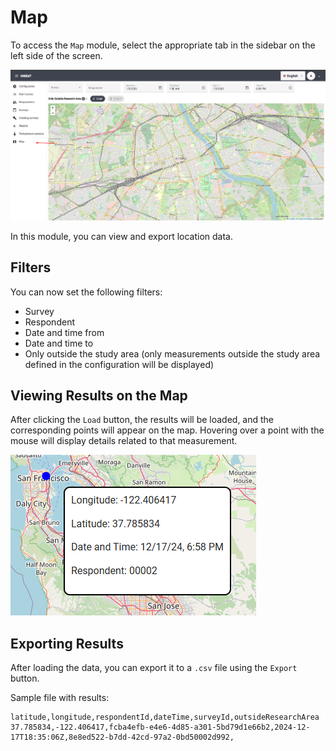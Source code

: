 # Map

To access the `Map` module, select the appropriate tab in the sidebar on the left side of the screen.

![alt text](imgs/turn_on.png)

In this module, you can view and export location data.

## Filters

You can now set the following filters:

- Survey
- Respondent
- Date and time from
- Date and time to
- Only outside the study area (only measurements outside the study area defined in the configuration will be displayed)

## Viewing Results on the Map

After clicking the `Load` button, the results will be loaded, and the corresponding points will appear on the map. Hovering over a point with the mouse will display details related to that measurement.

![alt text](imgs/result.png)

## Exporting Results

After loading the data, you can export it to a `.csv` file using the `Export` button.

Sample file with results:
```csv
latitude,longitude,respondentId,dateTime,surveyId,outsideResearchArea
37.785834,-122.406417,fcba4efb-e4e6-4d85-a301-5bd79d1e66b2,2024-12-17T18:35:06Z,8e8ed522-b7dd-42cd-97a2-0bd50002d992,
```
